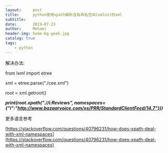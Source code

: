 ```yaml
---
layout:     post
title:      python使用xpath解析含有命名空间(xmlns)的xml
subtitle:   
date:       2019-07-23
author:     Mehaei
header-img: home-bg-geek.jpg
catalog: true
tags:
    - python
---
```

解决办法:

from lxml import etree

xml = etree.parse("./cee.xml")

root = xml.getroot()

**<em id="__mceDel"><em id="__mceDel">print(root.xpath(".//i:Reviews", namespaces={"i":"http://www.bazaarvoice.com/xs/PRR/StandardClientFeed/14.7"}))**</em></em>

更多语言参考

[https://stackoverflow.com/questions/40796231/how-does-xpath-deal-with-xml-namespaces](https://stackoverflow.com/questions/40796231/how-does-xpath-deal-with-xml-namespaces)
